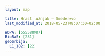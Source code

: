 ```yaml
---
layout: map

title: Hrast lužnjak – Smederevo
last_modified_at: 2018-05-23T08:07:30+02:00

WDPA: [555588987]
BioRaS: [231]
geoSrbija:
  L1_182: [22]
---
```

